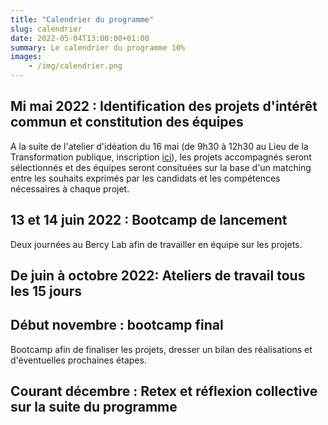 ```yaml
---
title: "Calendrier du programme"
slug: calendrier
date: 2022-05-04T13:00:00+01:00
summary: Le calendrier du programme 10%
images: 
    - /img/calendrier.png
---
```



## Mi mai 2022 : Identification des projets d'intérêt commun et constitution des équipes 
A la suite de l'atelier d'idéation du 16 mai (de 9h30 à 12h30 au Lieu de la Transformation publique, inscription [ici](https://www.eventbrite.fr/e/billets-atelier-dideation-du-programme-10-308699397207)), les projets accompagnés seront sélectionnés et des équipes seront consituées sur la base d'un matching entre les souhaits exprimés par les candidats et les compétences nécessaires à chaque projet. 

## 13 et 14 juin 2022 : Bootcamp de lancement
Deux journées au Bercy Lab afin de travailler en équipe sur les projets. 

## De juin à octobre 2022: Ateliers de travail tous les 15 jours 

## Début novembre : bootcamp final 
Bootcamp afin de finaliser les projets, dresser un bilan des réalisations et d'éventuelles prochaines étapes. 

## Courant décembre : Retex et réflexion collective sur la suite du programme